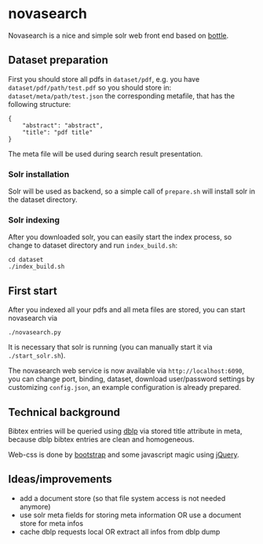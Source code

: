 novasearch
==========
Novasearch is a nice and simple solr web
front end based on [bottle](http://bottlepy.org/docs/dev/index.html).

Dataset preparation
-------------------

First you should store all pdfs in `dataset/pdf`, e.g. you have
`dataset/pdf/path/test.pdf` so you should store in:
`dataset/meta/path/test.json` the corresponding metafile, that has the following structure:
```
{
    "abstract": "abstract",
    "title": "pdf title"
}
```
The meta file will be used during search result presentation.

### Solr installation
Solr will be used as backend, so a simple call of `prepare.sh` will install solr in the dataset directory.

### Solr indexing
After you downloaded solr, you can easily start the index process,
so change to dataset directory and run `index_build.sh`:
```
cd dataset
./index_build.sh
```

First start
-----------
After you indexed all your pdfs and all meta files are stored, you can start novasearch via
```
./novasearch.py
```
It is necessary that solr is running (you can manually start it via `./start_solr.sh`).

The novasearch web service is now available via `http://localhost:6090`,
you can change port, binding, dataset, download user/password settings
by customizing `config.json`, an example configuration is already prepared.

Technical background
--------------------
Bibtex entries will be queried using [dblp](http://dblp.uni-trier.de/)
via stored title attribute in meta, because dblp bibtex entries are clean and homogeneous.

Web-css is done by [bootstrap](http://getbootstrap.com/) and some javascript magic
using [jQuery](https://jquery.com/).


Ideas/improvements
------------------
* add a document store (so that file system access is not needed anymore)
* use solr meta fields for storing meta information OR use a document store for meta infos
* cache dblp requests local OR extract all infos from dblp dump
